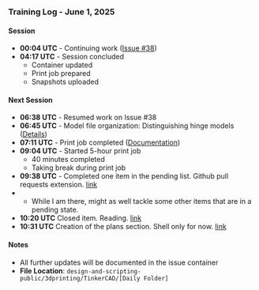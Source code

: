 ### Training Log - June 1, 2025

#### Session
- **00:04 UTC** - Continuing work ([Issue #38](https://github.com/Shangrila-VHP/shangrila-vhp/issues/38#issuecomment-2925761499))
- **04:17 UTC** - Session concluded
  - Container updated
  - Print job prepared
  - Snapshots uploaded

#### Next Session
- **06:38 UTC** - Resumed work on Issue #38
- **06:45 UTC** - Model file organization: Distinguishing hinge models ([Details](https://github.com/Shangrila-VHP/shangrila-vhp/issues/38#issuecomment-2926675629))
- **07:11 UTC** - Print job completed ([Documentation](https://github.com/Shangrila-VHP/shangrila-vhp/issues/38#issuecomment-2926708098))
- **09:04 UTC** - Started 5-hour print job
  - 40 minutes completed
  - Taking break during print job
- **09:38 UTC** - Completed one item in the pending list. Github pull requests extension. [link](https://github.com/Shangrila-VHP/shangrila-vhp/issues/51#issue-3106560295)
- - While I am there, might as well tackle some other items that are in a pending state. 
- **10:20 UTC** Closed item. Reading. [link](https://github.com/Shangrila-VHP/shangrila-vhp/issues/44)
- **10:31 UTC** Creation of the plans section. Shell only for now. [link](https://github.com/Shangrila-VHP/shangrila-vhp/blob/main/plans/plans.md)
#### Notes
- All further updates will be documented in the issue container
- **File Location**: `design-and-scripting-public/3dprinting/TinkerCAD/[Daily Folder]`
